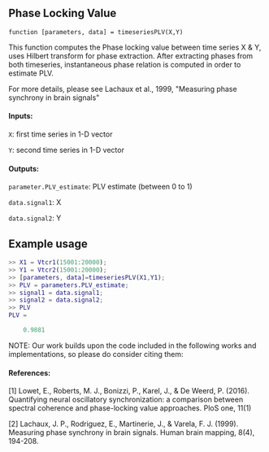 ## Phase Locking Value

`function [parameters, data] = timeseriesPLV(X,Y)`

This function computes the Phase locking value between time series X & Y,
uses Hilbert transform for phase extraction. 
 After extracting phases from both timeseries, instantaneous phase relation is computed in order to estimate PLV. 
 
 For more details, please see Lachaux et al., 1999, 
"Measuring phase synchrony in brain signals"


#### Inputs:
`X`: first time series in 1-D vector

`Y`: second time series in 1-D vector

#### Outputs:
`parameter.PLV_estimate`: PLV estimate (between 0 to 1)

`data.signal1`: X

`data.signal2`: Y



## Example usage
```matlab
>> X1 = Vtcr1(15001:20000);
>> Y1 = Vtcr2(15001:20000);
>> [parameters, data]=timeseriesPLV(X1,Y1);
>> PLV = parameters.PLV_estimate;
>> signal1 = data.signal1;
>> signal2 = data.signal2;
>> PLV
PLV =

	0.9881
```

NOTE: Our work builds upon the code included in the following works and
implementations, so please do consider citing them:

#### References:
[1] Lowet, E., Roberts, M. J., Bonizzi, P., Karel, J., & De Weerd, P. (2016). Quantifying neural oscillatory synchronization: a comparison between spectral coherence and phase-locking value approaches. PloS one, 11(1)

[2] Lachaux, J. P., Rodriguez, E., Martinerie, J., & Varela, F. J. (1999). Measuring phase synchrony in brain signals. Human brain mapping, 8(4), 194-208.